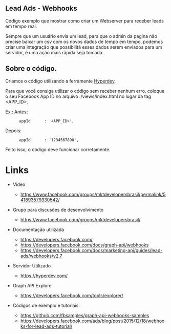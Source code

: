 ## Lead Ads - Webhooks

Código exemplo que mostrar como criar um Webserver para receber leads em tempo real.

Sempre que um usuário envia um lead, para que o admin da página não precise baixar um csv com os novos dados de tempo em tempo, podemos criar uma integração que possibilitá esses dados serem enviados para um servidor, e uma ação mais rápida seja tomada.

## Sobre o código.

Criamos o código utilizando a ferramente [Hyperdev](https://hyperdev.com).

Para que você consiga utilizar o código sem receber nenhum erro, coloque o seu Facebook App ID no arquivo ./views/index.html no lugar da tag <APP_ID>.

Ex.:
Antes:
```
      appId      : '<APP_ID>',
```
Depois:
```
      appId      : '1234567890',
```

Feito isso, o código deve funcionar corretamente.

# Links

 * Video
    * https://www.facebook.com/groups/mktdevelopersbrasil/permalink/541893579330542/

 * Grupo para discusões de desenvolvimento
    * https://www.facebook.com/groups/mktdevelopersbrasil/

 * Documentação utilizada
    * https://developers.facebook.com/
    * https://developers.facebook.com/docs/graph-api/webhooks
    * https://developers.facebook.com/docs/marketing-api/guides/lead-ads/webhooks/v2.7

 * Servidor Utilizado
    * https://hyperdev.com/

 * Graph API Explore
    * https://developers.facebook.com/tools/explorer/

 * Códigos de exemplo e tutoriais:
    *  https://github.com/fbsamples/graph-api-webhooks-samples
    * https://developers.facebook.com/ads/blog/post/2015/12/18/webhooks-for-lead-ads-tutorial/

